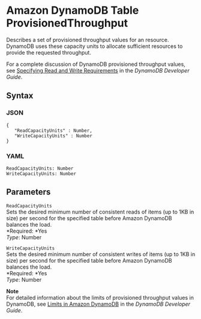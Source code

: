 # Amazon DynamoDB Table ProvisionedThroughput<a name="aws-properties-dynamodb-provisionedthroughput"></a>

Describes a set of provisioned throughput values for an  resource\. DynamoDB uses these capacity units to allocate sufficient resources to provide the requested throughput\.

For a complete discussion of DynamoDB provisioned throughput values, see [Specifying Read and Write Requirements](http://docs.aws.amazon.com/amazondynamodb/latest/developerguide/WorkingWithTables.html#ProvisionedThroughput) in the *DynamoDB Developer Guide*\.

## Syntax<a name="w3ab2c21c14d541b7"></a>

### JSON<a name="aws-properties-dynamodb-provisionedthroughput-syntax.json"></a>

```
{
   "ReadCapacityUnits" : Number,
   "WriteCapacityUnits" : Number
}
```

### YAML<a name="aws-properties-dynamodb-provisionedthroughput-syntax.yaml"></a>

```
ReadCapacityUnits: Number
WriteCapacityUnits: Number
```

## Parameters<a name="w3ab2c21c14d541b9"></a>

`ReadCapacityUnits`  
Sets the desired minimum number of consistent reads of items \(up to 1KB in size\) per second for the specified table before Amazon DynamoDB balances the load\.  
*Required: *Yes  
*Type*: Number

`WriteCapacityUnits`  
Sets the desired minimum number of consistent writes of items \(up to 1KB in size\) per second for the specified table before Amazon DynamoDB balances the load\.  
*Required: *Yes  
*Type*: Number

**Note**  
For detailed information about the limits of provisioned throughput values in DynamoDB, see [Limits in Amazon DynamoDB](http://docs.aws.amazon.com/amazondynamodb/latest/developerguide/Limits.html) in the *DynamoDB Developer Guide*\.